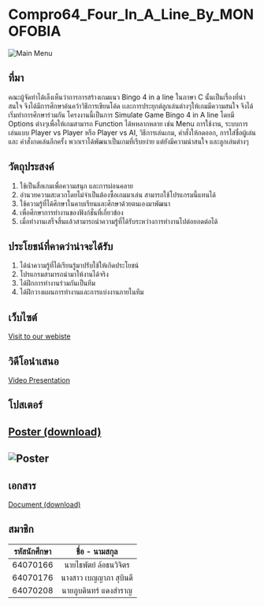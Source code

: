 # Compro64_Four_In_A_Line_By_MONOFOBIA
![Main Menu](https://cdn.discordapp.com/attachments/884472367210967072/971030032195653693/unknown.png)
## ที่มา
คณะผู้จัดทำได้เล็งเห็นว่าการการสร้างเกมแนว Bingo 4 in a line ในภาษา C นั้นเป็นเรื่องที่น่าสนใจ จึงได้มีการศึกษาค้นคว้าวิธีการเขียนโค้ด เเละการประยุกต์ลูกเล่นต่างๆให้เกมมีความสนใจ จึงได้เริ่มทำการศึกษาร่วมกัน โครงงานนี้เป็นการ Simulate Game Bingo 4 in A line โดยมี Options ต่างๆเพื่อให้เกมสามารถ Function ได้หหลากหลาย เช่น Menu การใช้งาน, ระบบการเล่นแบบ  Player vs Player หรือ Player vs AI, วิธีการเล่นเกม, คำสั่งให้กดออก, การใส่ชื่อผู้เล่นและ คำสั่งกดเล่นอีกครั้ง พวกเราได้พัฒนาเป็นเกมที่เรีบยง่าย แต่ยังมีความน่าสนใจ และลูกเล่นต่างๆ 
## วัตถุประสงค์
1. ใช้เป็นสื่อเกมเพื่อความสนุก และการผ่อนคลาย
2. อำนวยความสะดวกโดยไม่จำเป็นต้องซื้อเกมมาเล่น สามารถใช้โปรแกรมนี้แทนได้
3. ใช้ความรู้ที่ได้ศึกษาในคาบเรียนและศึกษาด้วยตนเองมาพัฒนา
4. เพื่อศึกษาการทำงานของฟังก์ชั่นที่เกี่ยวข้อง
5. เมื่อทำงานเสร็จสิ้นแล้วสามารถนำความรู้ที่ได้รับระหว่างการทำงานไปต่อยอดต่อได้
## ประโยชน์ที่คาดว่าน่าจะได้รับ
1. ได้นำความรู้ที่ได้เรียนรู้มาปรับใช้ให้เกิดประโยชน์
2. โปรแกรมสามารถนำมาให้งานได้จริง
3. ได้ฝึกการทำงานร่วมกันเป็นทีม
4. ได้ฝึกวางแผนการทำงานและการแบ่งงานภายในทีม
## เว็บไซต์
[Visit to our webiste](https://comprominipro.thaipatlawthana.repl.co/)

## วิดีโอนำเสนอ
[Video Presentation](https://youtu.be/ELr4pArY-no)

## โปสเตอร์
[Poster (download)](https://cdn.discordapp.com/attachments/967686497627177050/972798160856547369/FOUR_IN_A_LINE.png)
---
![Poster](https://cdn.discordapp.com/attachments/967686497627177050/972798160856547369/FOUR_IN_A_LINE.png)
---

## เอกสาร
[Document (download)](https://cdn.discordapp.com/attachments/967686497627177050/972793664113889290/Com_Pro_Draft.pdf)

## สมาชิก
| รหัสนักศึกษา | ชื่อ - นามสกุล |
| :--------: | :--------: |
|   64070166   |   นายไธพัตย์ ล้อธนวิจิตร   |
|   64070176   |   นางสาว เบญญาภา สุบินดี   |
|   64070208   |   นายภูบดินทร์ แดงสำราญ   |
